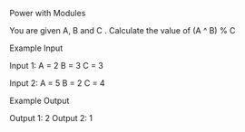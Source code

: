 Power with Modules

You are given A, B and C .
Calculate the value of (A ^ B) % C

Example Input

Input 1:
A = 2 B = 3 C = 3

Input 2:
A = 5 B = 2 C = 4


Example Output

Output 1: 2
Output 2: 1
